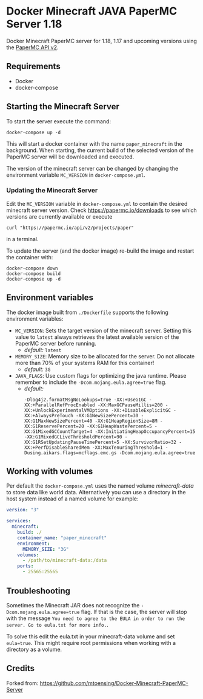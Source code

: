# Docker Minecraft JAVA PaperMC Server 1.18

Docker Minecraft PaperMC server for 1.18, 1.17 and upcoming versions using the [PaperMC API v2](https://papermc.io/api/docs/swagger-ui).

## Requirements

* Docker
* docker-compose  

## Starting the Minecraft Server
To start the server execute the command:
```shell script
docker-compose up -d
```
This will start a docker container with the name `paper_minecraft` in the background.
When starting, the current build of the selected version of the PaperMC server will be downloaded and executed.

The version of the minecraft server can be changed by changing the environment variable `MC_VERSION` in `docker-compose.yml`.

### Updating the Minecraft Server

Edit the `MC_VERSION` variable in `docker-compose.yml` to contain the desired minecraft server version.
Check https://papermc.io/downloads to see which versions are currently available or execute 
```shell script
curl "https://papermc.io/api/v2/projects/paper"
```
in a terminal.

To update the server (and the docker image) re-build the image and restart the container with:

```shell script
docker-compose down
docker-compose build
docker-compose up -d
```

## Environment variables

The docker image built from `./Dockerfile` supports the following environment variables:

* `MC_VERSION`: Sets the target version of the minecraft server. Setting this value to `latest` always retrieves the latest available version of the PaperMC server before running.
    * *default:* `latest`
* `MEMORY_SIZE`: Memory size to be allocated for the server. Do not allocate more than 70% of your systems RAM for this container!
    * *default:* `3G`
* `JAVA_FLAGS`: Use custom flags for optimizing the java runtime. Please remember to include the `-Dcom.mojang.eula.agree=true` flag.
    * *default:*
      ```
      -Dlog4j2.formatMsgNoLookups=true -XX:+UseG1GC -XX:+ParallelRefProcEnabled -XX:MaxGCPauseMillis=200 -XX:+UnlockExperimentalVMOptions -XX:+DisableExplicitGC -XX:+AlwaysPreTouch -XX:G1NewSizePercent=30 -XX:G1MaxNewSizePercent=40 -XX:G1HeapRegionSize=8M -XX:G1ReservePercent=20 -XX:G1HeapWastePercent=5 -XX:G1MixedGCCountTarget=4 -XX:InitiatingHeapOccupancyPercent=15 -XX:G1MixedGCLiveThresholdPercent=90 -XX:G1RSetUpdatingPauseTimePercent=5 -XX:SurvivorRatio=32 -XX:+PerfDisableSharedMem -XX:MaxTenuringThreshold=1 -Dusing.aikars.flags=mcflags.emc.gs -Dcom.mojang.eula.agree=true
      ```

## Working with volumes

Per default the `docker-compose.yml` uses the named volume *minecraft-data* to store data like world data.
Alternatively you can use a directory in the host system instead of a named volume for example:

```yaml
version: "3"

services:
  minecraft:
    build: ./
    container_name: "paper_minecraft"
    environment:
      MEMORY_SIZE: "3G"
    volumes:
      - /path/to/minecraft-data:/data
    ports:
      - 25565:25565
```

## Troubleshooting

Sometimes the Minecraft JAR does not recognize the `-Dcom.mojang.eula.agree=true` flag.
If that is the case, the server will stop with the message `You need to agree to the EULA in order to run the server. Go to eula.txt for more info.`.

To solve this edit the eula.txt in your minecraft-data volume and set `eula=true`. This might require root permissions when working with a directory as a volume.


## Credits

Forked from: https://github.com/mtoensing/Docker-Minecraft-PaperMC-Server
